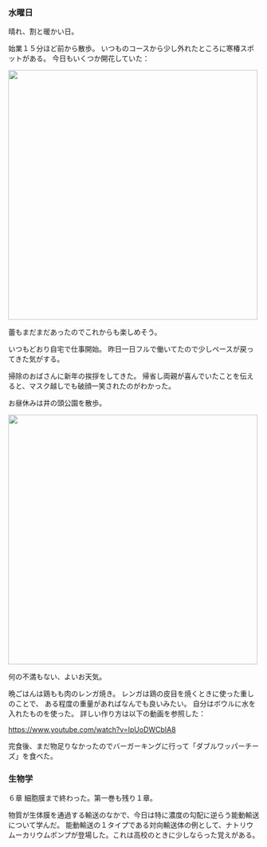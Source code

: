### 水曜日

晴れ、割と暖かい日。

始業１５分ほど前から散歩。
いつものコースから少し外れたところに寒椿スポットがある。
今日もいくつか開花していた：

<img src="https://i.imgur.com/bMyVS2q.jpg" width="500">

蕾もまだまだあったのでこれからも楽しめそう。

いつもどおり自宅で仕事開始。
昨日一日フルで働いてたので少しペースが戻ってきた気がする。

掃除のおばさんに新年の挨拶をしてきた。
帰省し両親が喜んでいたことを伝えると、マスク越しでも破顔一笑されたのがわかった。

お昼休みは井の頭公園を散歩。

<img src="https://i.imgur.com/Oj5zP9I.jpg" width="500">

何の不満もない、よいお天気。

晩ごはんは鶏もも肉のレンガ焼き。
レンガは鶏の皮目を焼くときに使った重しのことで、
ある程度の重量があればなんでも良いみたい。
自分はボウルに水を入れたものを使った。
詳しい作り方は以下の動画を参照した：

https://www.youtube.com/watch?v=IpUoDWCbIA8

完食後、まだ物足りなかったのでバーガーキングに行って「ダブルワッパーチーズ」を食べた。

### 生物学

６章 細胞膜まで終わった。第一巻も残り１章。

物質が生体膜を通過する輸送のなかで、今日は特に濃度の勾配に逆らう能動輸送について学んだ。
能動輸送の１タイプである対向輸送体の例として、ナトリウムーカリウムポンプが登場した。これは高校のときに少しならった覚えがある。